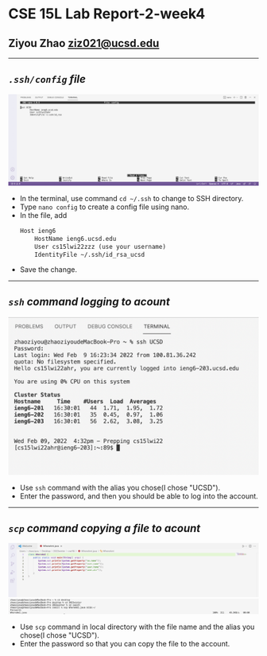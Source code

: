 __CSE 15L Lab Report-2-week4__
=========
## Ziyou Zhao ziz021@ucsd.edu

***
## _**`.ssh/config` file**_
![Image](https://github.com/Jameszzyyyyy/cse15l-lab-reports/blob/main/lab3/lab3-config.png?raw=true)

- In the terminal, use command `cd ~/.ssh` to change to SSH directory.
- Type `nano config` to create a config file using nano.
- In the file, add 
    ```
    Host ieng6
        HostName ieng6.ucsd.edu
        User cs15lwi22zzz (use your username)
        IdentityFile ~/.ssh/id_rsa_ucsd
    ```
- Save the change.

***
## _**`ssh` command logging to acount**_
![Image](https://github.com/Jameszzyyyyy/cse15l-lab-reports/blob/main/lab3/lab3-ssh.png?raw=true)

- Use `ssh` command with the alias you chose(I chose "UCSD").
- Enter the password, and then you should be able to log into the account.

***
## _**`scp` command copying a file to acount**_
![Image](https://github.com/Jameszzyyyyy/cse15l-lab-reports/blob/main/lab3/lab3-WhereAmI.png?raw=true)
![Image](https://github.com/Jameszzyyyyy/cse15l-lab-reports/blob/main/lab3/lab3-scp.png?raw=true)

- Use `scp` command in local directory with the file name and the alias you chose(I chose "UCSD").
- Enter the password so that you can copy the file to the account.

